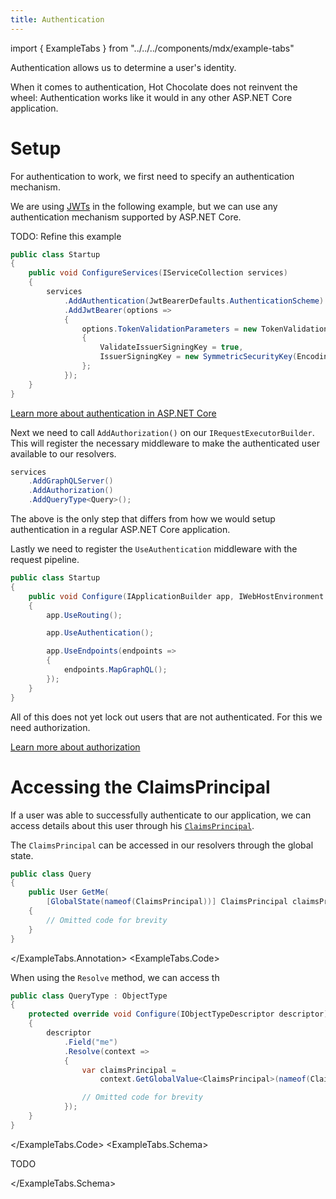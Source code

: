 ```yaml
---
title: Authentication
---
```


import { ExampleTabs } from "../../../components/mdx/example-tabs"

<!-- todo: authentication itself doesn't add security -->

Authentication allows us to determine a user's identity.

When it comes to authentication, Hot Chocolate does not reinvent the wheel: Authentication works like it would in any other ASP.NET Core application.

# Setup

For authentication to work, we first need to specify an authentication mechanism.

We are using [JWTs](https://jwt.io/introduction) in the following example, but we can use any authentication mechanism supported by ASP.NET Core.

TODO: Refine this example

```csharp
public class Startup
{
    public void ConfigureServices(IServiceCollection services)
    {
        services
            .AddAuthentication(JwtBearerDefaults.AuthenticationScheme)
            .AddJwtBearer(options =>
            {
                options.TokenValidationParameters = new TokenValidationParameters
                {
                    ValidateIssuerSigningKey = true,
                    IssuerSigningKey = new SymmetricSecurityKey(Encoding.UTF8.GetBytes("MySuperSecretKey"))
                };
            });
    }
}
```

[Learn more about authentication in ASP.NET Core](https://docs.microsoft.com/aspnet/core/security/authentication)

Next we need to call `AddAuthorization()` on our `IRequestExecutorBuilder`. This will register the necessary middleware to make the authenticated user available to our resolvers.

```csharp
services
    .AddGraphQLServer()
    .AddAuthorization()
    .AddQueryType<Query>();
```

The above is the only step that differs from how we would setup authentication in a regular ASP.NET Core application.

Lastly we need to register the `UseAuthentication` middleware with the request pipeline.

```csharp
public class Startup
{
    public void Configure(IApplicationBuilder app, IWebHostEnvironment env)
    {
        app.UseRouting();

        app.UseAuthentication();

        app.UseEndpoints(endpoints =>
        {
            endpoints.MapGraphQL();
        });
    }
}
```

All of this does not yet lock out users that are not authenticated. For this we need authorization.

[Learn more about authorization](/docs/hotchocolate/security/authorization)

# Accessing the ClaimsPrincipal

If a user was able to successfully authenticate to our application, we can access details about this user through his [`ClaimsPrincipal`](https://docs.microsoft.com/dotnet/api/system.security.claims.claimsprincipal).

The `ClaimsPrincipal` can be accessed in our resolvers through the global state.

<ExampleTabs>
<ExampleTabs.Annotation>

```csharp
public class Query
{
    public User GetMe(
        [GlobalState(nameof(ClaimsPrincipal))] ClaimsPrincipal claimsPrincipal)
    {
        // Omitted code for brevity
    }
}
```

</ExampleTabs.Annotation>
<ExampleTabs.Code>

When using the `Resolve` method, we can access th

```csharp
public class QueryType : ObjectType
{
    protected override void Configure(IObjectTypeDescriptor descriptor)
    {
        descriptor
            .Field("me")
            .Resolve(context =>
            {
                var claimsPrincipal =
                    context.GetGlobalValue<ClaimsPrincipal>(nameof(ClaimsPrincipal));

                // Omitted code for brevity
            });
    }
}
```

</ExampleTabs.Code>
<ExampleTabs.Schema>

TODO

</ExampleTabs.Schema>
</ExampleTabs>
